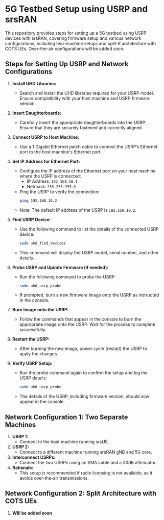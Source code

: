 # 5G Testbed Setup using USRP and srsRAN

This repository provides steps for setting up a 5G testbed using USRP devices with srsRAN, covering firmware setup and various network configurations, including two-machine setups and split-8 architecture with COTS UEs. Over-the-air configurations will be added soon.

## Steps for Setting Up USRP and Network Configurations

1. **Install UHD Libraries:**

   - Search and install the UHD libraries required for your USRP model. Ensure compatibility with your host machine and USRP firmware version.

2. **Insert Daughterboards:**

   - Carefully insert the appropriate daughterboards into the USRP. Ensure that they are securely fastened and correctly aligned.

3. **Connect USRP to Host Machine:**

   - Use a 1 Gigabit Ethernet patch cable to connect the USRP’s Ethernet port to the host machine's Ethernet port.

4. **Set IP Address for Ethernet Port:**

   - Configure the IP address of the Ethernet port on your host machine where the USRP is connected:
     - IP Address: `192.168.10.1`
     - Netmask: `255.255.255.0`
   - Ping the USRP to verify the connection:
     ```bash
     ping 192.168.10.2
     ```
   - Note: The default IP address of the USRP is `192.168.10.2`.

5. **Find USRP Device:**

   - Use the following command to list the details of the connected USRP device:
     ```bash
     sudo uhd_find_devices
     ```
   - This command will display the USRP model, serial number, and other details.

6. **Probe USRP and Update Firmware (if needed):**

   - Run the following command to probe the USRP:
     ```bash
     sudo uhd_usrp_probe
     ```
   - If prompted, burn a new firmware image onto the USRP as instructed in the console.

7. **Burn Image onto the USRP:**

   - Follow the commands that appear in the console to burn the appropriate image onto the USRP. Wait for the process to complete successfully.

8. **Restart the USRP:**

   - After burning the new image, power cycle (restart) the USRP to apply the changes.

9. **Verify USRP Setup:**
   - Run the probe command again to confirm the setup and log the USRP details:
     ```bash
     sudo uhd_usrp_probe
     ```
   - The details of the USRP, including firmware version, should now appear in the console.

## Network Configuration 1: Two Separate Machines

1. **USRP 1:**
   - Connect to the host machine running srsUE.
2. **USRP 2:**
   - Connect to a different machine running srsRAN gNB and 5G core.
3. **Interconnect USRPs:**
   - Connect the two USRPs using an SMA cable and a 30dB attenuator.
4. **Rationale:**
   - This setup is recommended if radio licensing is not available, as it avoids over-the-air transmissions.

## Network Configuration 2: Split Architecture with COTS UEs

1. **Will be added soon**
